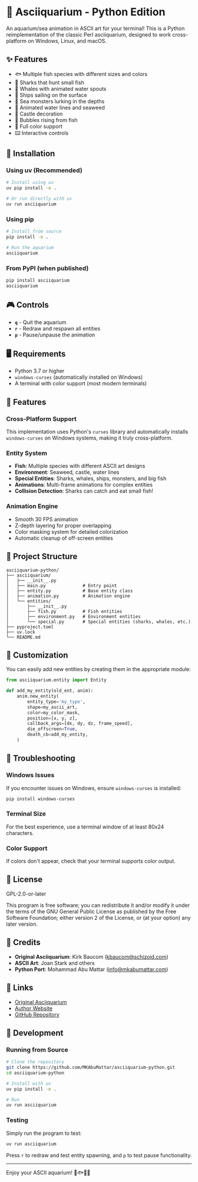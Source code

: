 # 🐠 Asciiquarium - Python Edition

An aquarium/sea animation in ASCII art for your terminal! This is a Python reimplementation of the classic Perl asciiquarium, designed to work cross-platform on Windows, Linux, and macOS.

## ✨ Features

- 🐟 Multiple fish species with different sizes and colors
- 🦈 Sharks that hunt small fish
- 🐋 Whales with animated water spouts
- 🚢 Ships sailing on the surface
- 🐙 Sea monsters lurking in the depths
- 🌊 Animated water lines and seaweed
- 🏰 Castle decoration
- 💨 Bubbles rising from fish
- 🎨 Full color support
- ⌨️ Interactive controls

## 🚀 Installation

### Using uv (Recommended)

```bash
# Install using uv
uv pip install -e .

# Or run directly with uv
uv run asciiquarium
```

### Using pip

```bash
# Install from source
pip install -e .

# Run the aquarium
asciiquarium
```

### From PyPI (when published)

```bash
pip install asciiquarium
asciiquarium
```

## 🎮 Controls

- **`q`** - Quit the aquarium
- **`r`** - Redraw and respawn all entities
- **`p`** - Pause/unpause the animation

## 🖥️ Requirements

- Python 3.7 or higher
- `windows-curses` (automatically installed on Windows)
- A terminal with color support (most modern terminals)

## 🌟 Features

### Cross-Platform Support

This implementation uses Python's `curses` library and automatically installs `windows-curses` on Windows systems, making it truly cross-platform.

### Entity System

- **Fish**: Multiple species with different ASCII art designs
- **Environment**: Seaweed, castle, water lines
- **Special Entities**: Sharks, whales, ships, monsters, and big fish
- **Animations**: Multi-frame animations for complex entities
- **Collision Detection**: Sharks can catch and eat small fish!

### Animation Engine

- Smooth 30 FPS animation
- Z-depth layering for proper overlapping
- Color masking system for detailed colorization
- Automatic cleanup of off-screen entities

## 📁 Project Structure

```
asciiquarium-python/
├── asciiquarium/
│   ├── __init__.py
│   ├── main.py              # Entry point
│   ├── entity.py            # Base entity class
│   ├── animation.py         # Animation engine
│   └── entities/
│       ├── __init__.py
│       ├── fish.py          # Fish entities
│       ├── environment.py   # Environment entities
│       └── special.py       # Special entities (sharks, whales, etc.)
├── pyproject.toml
├── uv.lock
└── README.md
```

## 🎨 Customization

You can easily add new entities by creating them in the appropriate module:

```python
from asciiquarium.entity import Entity

def add_my_entity(old_ent, anim):
    anim.new_entity(
        entity_type='my_type',
        shape=my_ascii_art,
        color=my_color_mask,
        position=[x, y, z],
        callback_args=[dx, dy, dz, frame_speed],
        die_offscreen=True,
        death_cb=add_my_entity,
    )
```

## 🐛 Troubleshooting

### Windows Issues

If you encounter issues on Windows, ensure `windows-curses` is installed:

```bash
pip install windows-curses
```

### Terminal Size

For the best experience, use a terminal window of at least 80x24 characters.

### Color Support

If colors don't appear, check that your terminal supports color output.

## 📜 License

GPL-2.0-or-later

This program is free software; you can redistribute it and/or modify it under the terms of the GNU General Public License as published by the Free Software Foundation; either version 2 of the License, or (at your option) any later version.

## 🙏 Credits

- **Original Asciiquarium**: Kirk Baucom (kbaucom@schizoid.com)
- **ASCII Art**: Joan Stark and others
- **Python Port**: Mohammad Abu Mattar (info@mkabumattar.com)

## 🔗 Links

- [Original Asciiquarium](http://robobunny.com/projects/asciiquarium)
- [Author Website](https://mkabumattar.com/)
- [GitHub Repository](https://github.com/MKAbuMattar/asciiquarium-python)

## 🎯 Development

### Running from Source

```bash
# Clone the repository
git clone https://github.com/MKAbuMattar/asciiquarium-python.git
cd asciiquarium-python

# Install with uv
uv pip install -e .

# Run
uv run asciiquarium
```

### Testing

Simply run the program to test:

```bash
uv run asciiquarium
```

Press `r` to redraw and test entity spawning, and `p` to test pause functionality.

---

Enjoy your ASCII aquarium! 🐠🐟🦈🐋

